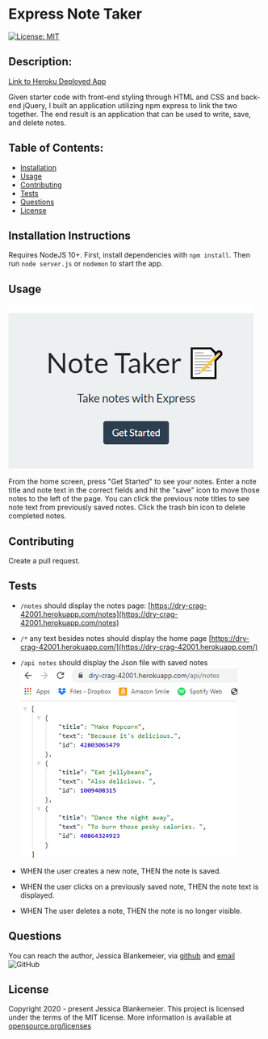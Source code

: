 # Express Note Taker
[![License: MIT](https://img.shields.io/badge/License-MIT-yellow.svg)](https://opensource.org/licenses/MIT)
## Description:  
[Link to Heroku Deployed App](https://dry-crag-42001.herokuapp.com/)

 Given starter code with front-end styling through HTML and CSS and back-end jQuery, I built an application utilizing npm express to link the two together. The end result is an application that can be used to write, save, and delete notes. 

    
## Table of Contents:
* [Installation](#installation-instructions)
* [Usage](#usage)
* [Contributing](#contributing)
* [Tests](#tests)
* [Questions](#questions)
* [License](#license-info)

## Installation Instructions
Requires NodeJS 10+. First, install dependencies with `npm install`. Then run `node server.js` or `nodemon` to start the app. 

## Usage
![Homepage](https://github.com/jessicablank/note-taker/blob/master/homepage.PNG)

From the home screen, press "Get Started" to see your notes. Enter a note title and note text in the correct fields and hit the "save" icon to move those notes to the left of the page. You can click the previous note titles to see note text from previously saved notes. Click the trash bin icon to delete completed notes. 

## Contributing
Create a pull request. 

## Tests
* `/notes` should display the notes page: [https://dry-crag-42001.herokuapp.com/notes](https://dry-crag-42001.herokuapp.com/notes)
* `/*` any text besides notes should display the home page [https://dry-crag-42001.herokuapp.com/](https://dry-crag-42001.herokuapp.com/)
* `/api notes` should display the Json file with saved notes
![JSON](https://github.com/jessicablank/note-taker/blob/master/JSON.PNG)

* WHEN the user creates a new note, THEN the note is saved.
* WHEN the user clicks on a previously saved note, THEN the note text is displayed. 
* WHEN The user deletes a note, THEN the note is no longer visible. 

## Questions
You can reach the author, Jessica Blankemeier,  via [github](http://github.com/jessicablank) and [email](mailto:jessicablankemeier@gmail.com)
![GitHub](https://img.shields.io/github/followers/jessicablank?label=follow&style=social)

## License
Copyright 2020 - present Jessica Blankemeier.
This project is licensed under the terms of the MIT license. 
More information is available at [opensource.org/licenses](https://opensource.org/licenses/MIT)
